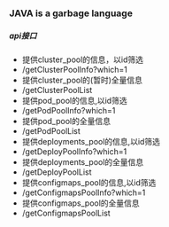 ### JAVA is a garbage language
##### api接口
* 提供cluster_pool的信息，以id筛选
* /getClusterPoolInfo?which=1     
* 提供cluster_pool的(暂时)全量信息
* /getClusterPoolList             
* 提供pod_pool的信息,以id筛选
* /getPodPoolInfo?which=1         
* 提供pod_pool的全量信息
* /getPodPoolList                 
* 提供deployments_pool的信息,以id筛选
* /getDeployPoolInfo?which=1      
* 提供deployments_pool的全量信息
* /getDeployPoolList              
* 提供configmaps_pool的信息,以id筛选
* /getConfigmapsPoolInfo?which=1  
* 提供configmaps_pool的全量信息
* /getConfigmapsPoolList          